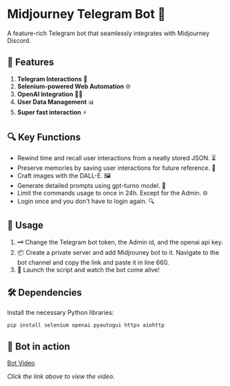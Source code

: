 # Midjourney Telegram Bot 🤖

A feature-rich Telegram bot that seamlessly integrates with Midjourney Discord.

## 🌟 Features

1. **Telegram Interactions** 📱
2. **Selenium-powered Web Automation** 🌐
3. **OpenAI Integration** 🧠✨
4. **User Data Management** 📊
5. **Super fast interaction** ⚡

## 🔍 Key Functions

- Rewind time and recall user interactions from a neatly stored JSON. ⏳
- Preserve memories by saving user interactions for future reference. 💾
- Craft images with the DALL-E. 🖼️
- Generate detailed prompts using gpt-turno model. 🔄
- Limit the commands usage to once in 24h. Except for the Admin. 🌐
- Login once and you don't have to login again. 🔍

## 🚀 Usage

1. 🗝️ Change the Telegram bot token, the Admin id, and the openai api key.
2. 📦 Create a private server and add Midjrouney bot to it. Navigate to the bot channel and copy the link and paste it in line 660.
3. 🚀 Launch the script and watch the bot come alive!

## 🛠️ Dependencies

Install the necessary Python libraries:

```
pip install selenium openai pyautogui httpx aiohttp
```

## 🎥 Bot in action

[Bot Video](https://github.com/obaskly/midjourney_telegram_bot/blob/main/poc.mp4)

*Click the link above to view the video.*
